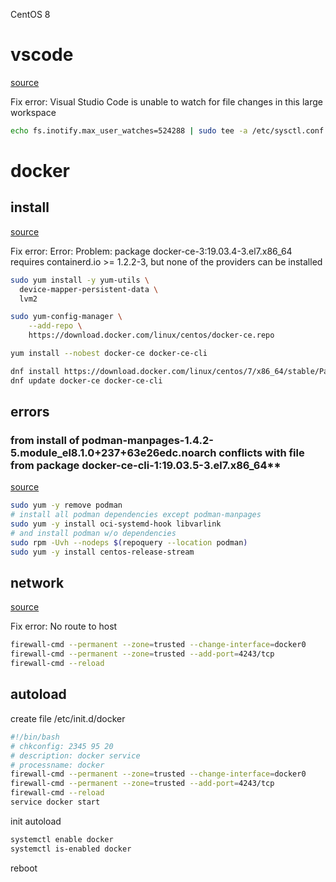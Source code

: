 CentOS 8

# vscode
[source](https://github.com/guard/listen/wiki/Increasing-the-amount-of-inotify-watchers)

Fix error: Visual Studio Code is unable to watch for file changes in this large workspace

```bash
echo fs.inotify.max_user_watches=524288 | sudo tee -a /etc/sysctl.conf && sudo sysctl -p
```

# docker

## install
[source](https://pocketadmin.tech/docker-%D0%BD%D0%B0-centos-8-%D0%BE%D1%88%D0%B8%D0%B1%D0%BA%D0%B0-%D0%BF%D1%80%D0%B8-%D1%83%D1%81%D1%82%D0%B0%D0%BD%D0%BE%D0%B2%D0%BA%D0%B5%D0%B8/)

Fix error: Error:
 Problem: package docker-ce-3:19.03.4-3.el7.x86_64 requires containerd.io >= 1.2.2-3, but none of the providers can be installed

```bash
sudo yum install -y yum-utils \
  device-mapper-persistent-data \
  lvm2

sudo yum-config-manager \
    --add-repo \
    https://download.docker.com/linux/centos/docker-ce.repo

yum install --nobest docker-ce docker-ce-cli

dnf install https://download.docker.com/linux/centos/7/x86_64/stable/Packages/containerd.io-1.2.6-3.3.el7.x86_64.rpm
dnf update docker-ce docker-ce-cli
```

## errors

### from install of podman-manpages-1.4.2-5.module_el8.1.0+237+63e26edc.noarch conflicts with file from package docker-ce-cli-1:19.03.5-3.el7.x86_64**
[source](https://github.com/containers/libpod/issues/4791)

```bash
sudo yum -y remove podman
# install all podman dependencies except podman-manpages
sudo yum -y install oci-systemd-hook libvarlink
# and install podman w/o dependencies
sudo rpm -Uvh --nodeps $(repoquery --location podman)
sudo yum -y install centos-release-stream
```


## network
[source](https://unix.stackexchange.com/questions/199966/how-to-configure-centos-7-firewalld-to-allow-docker-containers-free-access-to-th)

Fix error: No route to host

```bash
firewall-cmd --permanent --zone=trusted --change-interface=docker0
firewall-cmd --permanent --zone=trusted --add-port=4243/tcp
firewall-cmd --reload
```

## autoload

create file /etc/init.d/docker

```bash
#!/bin/bash
# chkconfig: 2345 95 20
# description: docker service
# processname: docker
firewall-cmd --permanent --zone=trusted --change-interface=docker0
firewall-cmd --permanent --zone=trusted --add-port=4243/tcp
firewall-cmd --reload
service docker start
```

init autoload

```bash
systemctl enable docker
systemctl is-enabled docker
```

reboot